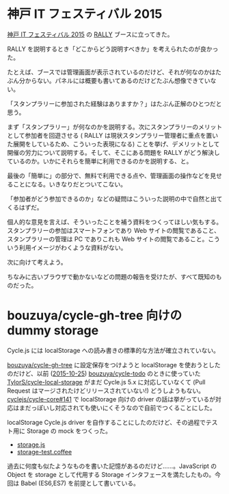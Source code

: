# 神戸 IT フェスティバル 2015

[神戸 IT フェスティバル 2015](http://kobe-it-fes.org/kif2015/) の [RALLY](https://rallyapp.jp) ブースに立ってきた。

RALLY を説明するとき「どこからどう説明すべきか」を考えられたのが良かった。

たとえば、ブースでは管理画面が表示されているのだけど、それが何なのかはたぶん分からない。パネルには概要も書いてあるのだけどたぶん想像できていない。

「スタンプラリーに参加された経験はありますか？」はたぶん正解のひとつだと思う。

まず「スタンプラリー」が何なのかを説明する。次にスタンプラリーのメリットとして参加者を回遊させる ( RALLY は現状スタンプラリー管理者に重点を置いた展開をしているため、こういった表現になる) ことを挙げ、デメリットとして開催の労力について説明する。そして、そこにある問題を RALLY がどう解決しているのか。いかにそれらを簡単に利用できるのかを説明する、と。

最後の「簡単に」の部分で、無料で利用できる点や、管理画面の操作などを見せることになる。いきなりだとついてこない。

「参加者がどう参加できるのか」などの疑問はこういった説明の中で自然と出てくるはずだ。

個人的な意見を言えば、そういったことを補う資料をつくってほしい気もする。スタンプラリーの参加はスマートフォンであり Web サイトの閲覧であること、スタンプラリーの管理は PC でありこれも Web サイトの閲覧であること。こういう利用イメージがわくような資料がない。

次に向けて考えよう。

ちなみに古いブラウザで動かないなどの問題の報告を受けたが、すべて既知のものだった。

# bouzuya/cycle-gh-tree 向けの dummy storage

Cycle.js には localStorage への読み書きの標準的な方法が確立されていない。

[bouzuya/cycle-gh-tree][] に設定保存をつけようと localStorage を使おうとしたのだけど、以前 ([2015-10-25][]) [bouzuya/cycle-todo][] のときに使っていた [TylorS/cycle-local-storage][] がまだ Cycle.js 5.x に対応していなくて (Pull Request はマージされたけどリリースされていない!) どうしようもない。[cyclejs/cycle-core#141][] で localStorage 向けの driver の話は挙がっているが対応はまだっぽいし対応されても使いにくそうなので自前でつくることにした。

localStorage Cycle.js driver を自作することにしたのだけど、その過程でテスト用に Storage の mock をつくった。

- [storage.js](https://github.com/bouzuya/cycle-gh-tree/blob/9290c6a12eb93087b0a2d73836432b65fa0bf252/src/utils/storage.js)
- [storage-test.coffee](https://github.com/bouzuya/cycle-gh-tree/blob/9290c6a12eb93087b0a2d73836432b65fa0bf252/test/utils/storage-test.coffee)

過去に何度も似たようなものを書いた記憶があるのだけど……。JavaScript の Object を storage として代用する Storage インタフェースを満たしたもの。今回は Babel (ES6,ES7) を前提として書いている。

[cyclejs/cycle-core#141]: https://github.com/cyclejs/cycle-core/issues/141
[2015-10-25]: http://blog.bouzuya.net/2015/10/25/
[TylorS/cycle-local-storage]: https://github.com/TylorS/cycle-local-storage
[bouzuya/cycle-gh-tree]: https://github.com/bouzuya/cycle-gh-tree
[bouzuya/cycle-todo]: https://github.com/bouzuya/cycle-todo
